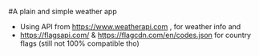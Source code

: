 #A plain and simple weather app
- Using API from https://www.weatherapi.com , for weather info and
- https://flagsapi.com/ & https://flagcdn.com/en/codes.json for country flags (still not 100% compatible tho)
